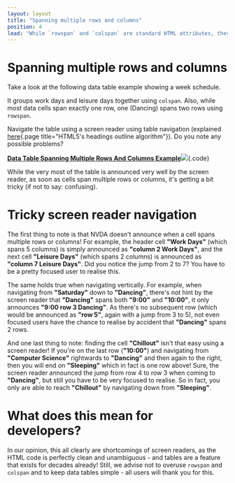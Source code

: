 ```yaml
---
layout: layout
title: "Spanning multiple rows and columns"
position: 4
lead: "While `rowspan` and `colspan` are standard HTML attributes, they can be a bit tricky for screen readers. Be sure not to overuse them!"
---
```


# Spanning multiple rows and columns

Take a look at the following data table example showing a week schedule.

It groups work days and leisure days together using `colspan`. Also, while most data cells span exactly one row, one (Dancing) spans two rows using `rowspan`.

Navigate the table using a screen reader using table navigation (explained [here](/part--examples-of-accessibility-patterns---introduction/heading-outlines/html5s-headings-outline-algorithm){.page title="HTML5's headings outline algorithm"}). Do you note any possible problems?

[**Data Table Spanning Multiple Rows And Columns Example**![](https://s3-us-west-2.amazonaws.com/i.cdpn.io/1279260.jLbxZw.small.48fd8000-86ce-40b6-9dd3-7e9fda0d929a.png)](https://codepen.io/accessibility-developer-guide/pen/jLbxZw){.code}

While the very most of the table is announced very well by the screen reader, as soon as cells span multiple rows or columns, it's getting a bit tricky (if not to say: confusing).

# Tricky screen reader navigation

The first thing to note is that NVDA doesn't announce when a cell spans multiple rows or columns! For example, the header cell **"Work Days"** (which spans 5 columns) is simply announced as **"column 2 Work Days"**, and the next cell **"Leisure Days"** (which spans 2 columns) is announced as **"column 7 Leisure Days"**. Did you notice the jump from 2 to 7? You have to be a pretty focused user to realise this.

The same holds true when navigating vertically. For example, when navigating from **"Saturday"** down to **"Dancing"**, there's not hint by the screen reader that **"Dancing"** spans both **"9:00"** and **"10:00"**, it only announces **"9:00 row 3 Dancing"**. As there's no subsequent row (which would be announced as **"row 5"**, again with a jump from 3 to 5), not even focused users have the chance to realise by accident that **"Dancing"** spans 2 rows.

And one last thing to note: finding the cell **"Chillout"** isn't that easy using a screen reader! If you're on the last row (**"10:00"**) and navigating from **"Computer Science"** rightwards to **"Dancing"** and then again to the right, then you will end on **"Sleeping"** which in fact is one row above! Sure, the screen reader announced the jump from row 4 to row 3 when coming to **"Dancing"**, but still you have to be very focused to realise. So in fact, you only are able to reach **"Chillout"** by navigating down from **"Sleeping"**.

# What does this mean for developers?

In our opinion, this all clearly are shortcomings of screen readers, as the HTML code is perfectly clean and unambiguous - and tables are a feature that exists for decades already! Still, we advise not to overuse `rowspan` and `colspan` and to keep data tables simple - all users will thank you for this.